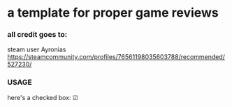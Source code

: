 # a template for proper game reviews

### all credit goes to:
steam user Ayronias
https://steamcommunity.com/profiles/76561198035603788/recommended/527230/

### USAGE
here's a checked box: ☑
